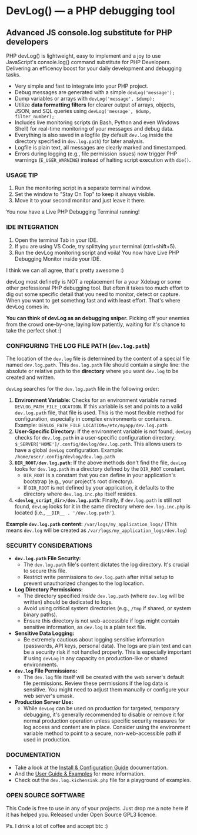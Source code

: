 # DevLog()  — a PHP debugging tool
## Advanced JS console.log substitute for PHP developers

PHP devLog() is lightweight, easy to implement and a joy to use JavaScript's console.log() command substitute for PHP Developers. Delivering an efficency boost for your daily development and debugging tasks.

* Very simple and fast to integrate into your PHP project.
* Debug messages are generated with a simple `devLog('message');`
* Dump variables or arrays with `devLog('message', $dump);`
* Utilize **data formatting filters** for clearer output of arrays, objects, JSON, and SQL queries using `devLog('message', $dump, filter_number);`
* Includes live monitoring scripts (in Bash, Python and even Windows Shell) for real-time monitoring of your messages and debug data.
* Everything is also saved in a logfile (by default `dev.log` inside the directory specified in `dev.log.path`) for later analysis.
* Logfile is plain text, all messages are clearly marked and timestamped.
* Errors during logging (e.g., file permission issues) now trigger PHP warnings (`E_USER_WARNING`) instead of halting script execution with `die()`.

### USAGE TIP

1. Run the monitoring script in a separate terminal window.
2. Set the window to "Stay On Top" to keep it always visible.
3. Move it to your second monitor and just leave it there.

You now have a Live PHP Debugging Terminal running!

### IDE INTEGRATION

1. Open the terminal Tab in your IDE.
2. If you are using VS Code, try splittying your terminal (ctrl+shift+5).
3. Run the devLog monitoring script and voila! You now have Live PHP Debugging Monitor inside your IDE.

I think we can all agree, that's pretty awesome :)

devLog most definetly is NOT a replacement for a your Xdebug or some other professional PHP debugging tool. But often it takes too much effort to dig out some specific detail that you need to monitor, detect or capture. When you want to get somethng fast and with least effort. That's where devLog comes in.

**You can think of devLog as an debugging sniper.** Picking off your enemies from the crowd one-by-one, laying low patiently, waiting for it's chance to take the perfect shot :)

### CONFIGURING THE LOG FILE PATH (`dev.log.path`)

The location of the `dev.log` file is determined by the content of a special file named `dev.log.path`. This `dev.log.path` file should contain a single line: the absolute or relative path to the **directory** where you want `dev.log` to be created and written.

`devLog` searches for the `dev.log.path` file in the following order:

1.  **Environment Variable:** Checks for an environment variable named `DEVLOG_PATH_FILE_LOCATION`. If this variable is set and points to a valid `dev.log.path` file, that file is used. This is the most flexible method for configuration, especially in complex environments or containers.
    Example: `DEVLOG_PATH_FILE_LOCATION=/etc/myapp/dev.log.path`
2.  **User-Specific Directory:** If the environment variable is not found, `devLog` checks for `dev.log.path` in a user-specific configuration directory: `$_SERVER['HOME']/.config/devlog/dev.log.path`. This allows users to have a global `devLog` configuration.
    Example: `/home/user/.config/devlog/dev.log.path`
3.  **`DIR_ROOT/dev.log.path`:** If the above methods don't find the file, `devLog` looks for `dev.log.path` in a directory defined by the `DIR_ROOT` constant.
    *   `DIR_ROOT` is a constant that you can define in your application's bootstrap (e.g., your project's root directory).
    *   If `DIR_ROOT` is not defined by your application, it defaults to the directory where `dev.log.inc.php` itself resides.
4.  **`<devlog_script_dir>/dev.log.path`:** Finally, if `dev.log.path` is still not found, `devLog` looks for it in the same directory where `dev.log.inc.php` is located (i.e., `__DIR__ . '/dev.log.path'`).

**Example `dev.log.path` content:**
`/var/logs/my_application_logs/`
(This means `dev.log` will be created as `/var/logs/my_application_logs/dev.log`)

### SECURITY CONSIDERATIONS

*   **`dev.log.path` File Security:**
    *   The `dev.log.path` file's content dictates the log directory. It's crucial to secure this file.
    *   Restrict write permissions to `dev.log.path` after initial setup to prevent unauthorized changes to the log location.
*   **Log Directory Permissions:**
    *   The directory specified *inside* `dev.log.path` (where `dev.log` will be written) should be dedicated to logs.
    *   Avoid using critical system directories (e.g., `/tmp` if shared, or system binary paths).
    *   Ensure this directory is not web-accessible if logs might contain sensitive information, as `dev.log` is a plain text file.
*   **Sensitive Data Logging:**
    *   Be extremely cautious about logging sensitive information (passwords, API keys, personal data). The logs are plain text and can be a security risk if not handled properly. This is especially important if using `devLog` in any capacity on production-like or shared environments.
*   **`dev.log` File Permissions:**
    *   The `dev.log` file itself will be created with the web server's default file permissions. Review these permissions if the log data is sensitive. You might need to adjust them manually or configure your web server's umask.
*   **Production Server Use:**
    *   While `devLog` can be used on production for targeted, temporary debugging, it's generally recommended to disable or remove it for normal production operation unless specific security measures for log access and content are in place. Consider using the environment variable method to point to a secure, non-web-accessible path if used in production.

### DOCUMENTATION

*   Take a look at the [Install & Configuration Guide](INSTALL.md) documentation.
*   And the [User Guide & Examples](USER_GUIDE.md) for more information.
*   Check out the `dev.log.kichensink.php` file for a playground of examples.

### OPEN SOURCE SOFTWARE
This Code is free to use in any of your projects. Just drop me a note here if it has helped you.
Released under Open Source GPL3 licence.

Ps. I drink a lot of coffee and accept btc :)
